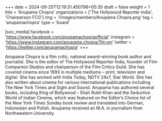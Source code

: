 +++
date = 2024-09-25T12:19:31.450796+05:30
draft = false
weight = 1
title = 'Anupama Chopra'
organizations = ['The Hollywood Reporter India', 'Chairperson FCG']
img = '/images/members/Anupama Chopra.png'
tag = 'anupamachopra'
type = 'board'

[soc_media]
facebook = 'https://www.facebook.com/anupamachopraofficial'
instagram = 'https://www.instagram.com/anupama.chopra/?hl=en'
twitter = 'https://twitter.com/anupamachopra'
+++

Anupama Chopra is a film critic, national award-winning book author and journalist. She is the editor of The Hollywood Reporter India, founder of Film Companion Studios and chairperson of the Film Critics Guild. She has covered cinema since 1993 in multiple mediums – print, television and digital. She has worked with India Today, NDTV 24x7, Star World. She has also written about cinema for various international publications including The New York Times and Sight and Sound. Anupama has authored several books, including King of Bollywood - Shah Rukh Khan and the Seductive World of Indian Cinema, which was featured on the Editor’s Choice list of the New York Times Sunday book review and translated into German, Indonesian and Polish. Anupama received an M.A. in journalism from Northwestern University.
